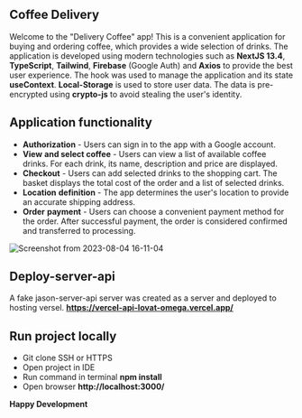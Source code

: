 ## Coffee Delivery

Welcome to the "Delivery Coffee" app! This is a convenient application for buying and ordering coffee, which provides a wide selection of drinks. The application is developed using modern technologies such as **NextJS 13.4**, **TypeScript**, **Tailwind**, **Firebase** (Google Auth) and **Axios** to provide the best user experience. The hook was used to manage the application and its state **useContext**.
**Local-Storage** is used to store user data. The data is pre-encrypted using **crypto-js** to avoid stealing the user's identity.


## Application functionality
- **Authorization** - Users can sign in to the app with a Google account.
- **View** **and select coffee** - Users can view a list of available coffee drinks. For each drink, its name, description and price are displayed.
- **Checkout** - Users can add selected drinks to the shopping cart. The basket displays the total cost of the order and a list of selected drinks.
- **Location** **definition** - The app determines the user's location to provide an accurate shipping address.
- **Order** **payment** - Users can choose a convenient payment method for the order. After successful payment, the order is considered confirmed and transferred to processing.


![Screenshot from 2023-08-04 16-11-04](https://github.com/deceser/delivery-coffee-next-ts/assets/101974867/013d976a-0007-439c-b9fe-7162dfe84413)


## Deploy-server-api
A fake jason-server-api server was created as a server and deployed to hosting versel.
**https://vercel-api-lovat-omega.vercel.app/**

## Run project locally
- Git clone SSH or HTTPS
- Open project in IDE
- Run command in terminal **npm install**
- Open browser **http://localhost:3000/**


**Happy Development**

